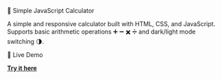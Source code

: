 🧮 Simple JavaScript Calculator

A simple and responsive calculator built with HTML, CSS, and JavaScript.  
Supports basic arithmetic operations ➕ ➖ ✖️ ➗ and dark/light mode switching 🌗.

🚀 Live Demo

[**Try it here**](https://github.com/Ken-aky/Calculator)
